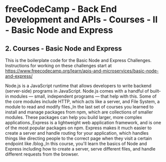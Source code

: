 # freeCodeCamp - Back End Development and APIs - Courses - II - Basic Node and Express


## 2. Courses - Basic Node and Express

This is the boilerplate code for the Basic Node and Express Challenges. Instructions for working on these challenges start at https://www.freecodecamp.org/learn/apis-and-microservices/basic-node-and-express/

Node.js is a JavaScript runtime that allows developers to write backend (server-side) programs in JavaScript. Node.js comes with a handful of built-in modules — small, independent programs — that help with this. Some of the core modules include HTTP, which acts like a server, and File System, a module to read and modify files.,In the last set of courses you learned to install and manage packages from npm, which are collections of smaller modules. These packages can help you build larger, more complex applications.,Express is a lightweight web application framework, and is one of the most popular packages on npm. Express makes it much easier to create a server and handle routing for your application, which handles things like directing people to the correct page when they visit a certain endpoint like /blog.,In this course, you'll learn the basics of Node and Express including how to create a server, serve different files, and handle different requests from the browser.
